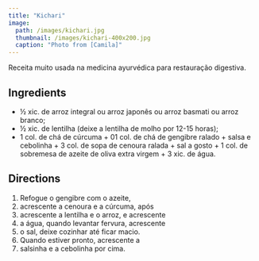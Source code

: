```yaml
---
title: "Kichari"
image: 
  path: /images/kichari.jpg
  thumbnail: /images/kichari-400x200.jpg
  caption: "Photo from [Camila]"
---
```


Receita muito usada na medicina
ayurvédica para restauração digestiva.

## Ingredients

* ½ xic. de arroz integral ou arroz
japonês ou arroz basmati ou arroz
branco;
* ½ xic. de lentilha (deixe a lentilha de
molho por 12-15 horas);
* 1 col. de chá de cúrcuma + 01 col. de
chá de gengibre ralado + salsa e
cebolinha + 3 col. de sopa de cenoura
ralada + sal a gosto + 1 col. de
sobremesa de azeite de oliva extra
virgem + 3 xic. de água.

## Directions

1. Refogue o gengibre com o azeite,
2. acrescente a cenoura e a cúrcuma, após
3. acrescente a lentilha e o arroz, e acrescente
4. a água, quando levantar fervura, acrescente
5. o sal, deixe cozinhar até ficar macio.
6. Quando estiver pronto, acrescente a
7. salsinha e a cebolinha por cima.